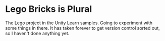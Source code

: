 # Lego Bricks is Plural

The Lego project in the Unity Learn samples. Going to experiment with some things in there. It has taken forever to get version control sorted out, so I haven't done anything yet.